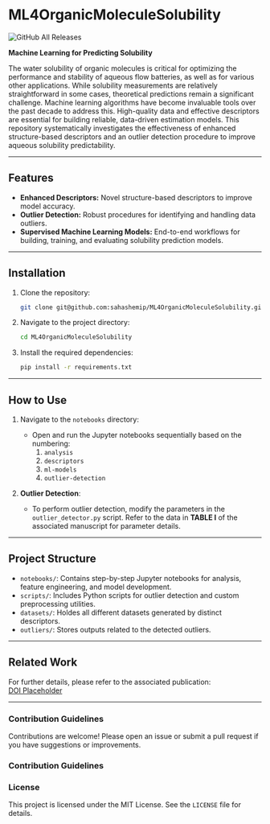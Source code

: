 # ML4OrganicMoleculeSolubility
![GitHub All Releases](https://img.shields.io/github/downloads/sahashemip/ML4OrganicMoleculeSolubility/total)

**Machine Learning for Predicting Solubility**

The water solubility of organic molecules is critical for optimizing the performance and stability of aqueous flow batteries, as well as for various other applications. While solubility measurements are relatively straightforward in some cases, theoretical predictions remain a significant challenge. Machine learning algorithms have become invaluable tools over the past decade to address this. High-quality data and effective descriptors are essential for building reliable, data-driven estimation models. This repository systematically investigates the effectiveness of enhanced structure-based descriptors and an outlier detection procedure to improve aqueous solubility predictability.

---

## Features
- **Enhanced Descriptors:** Novel structure-based descriptors to improve model accuracy.
- **Outlier Detection:** Robust procedures for identifying and handling data outliers.
- **Supervised Machine Learning Models:** End-to-end workflows for building, training, and evaluating solubility prediction models.

---

## Installation

1. Clone the repository:
   ```bash
   git clone git@github.com:sahashemip/ML4OrganicMoleculeSolubility.git
   ```
2. Navigate to the project directory:
   ```bash
   cd ML4OrganicMoleculeSolubility
   ```
3. Install the required dependencies:
   ```bash
   pip install -r requirements.txt
   ```
---

## How to Use

1. Navigate to the `notebooks` directory:
   - Open and run the Jupyter notebooks sequentially based on the numbering:
     1. `analysis`
     2. `descriptors`
     3. `ml-models`
     4. `outlier-detection`

2. **Outlier Detection**:
   - To perform outlier detection, modify the parameters in the `outlier_detector.py` script. Refer to the data in **TABLE I** of the associated manuscript for parameter details.

---

## Project Structure
- `notebooks/`: Contains step-by-step Jupyter notebooks for analysis, feature engineering, and model development.
- `scripts/`: Includes Python scripts for outlier detection and custom preprocessing utilities.
- `datasets/`: Holdes all different datasets generated by distinct descriptors.
- `outliers/`: Stores outputs related to the detected outliers.

---

## Related Work
For further details, please refer to the associated publication:  
[DOI Placeholder]()

---

### Contribution Guidelines
Contributions are welcome! Please open an issue or submit a pull request if you have suggestions or improvements.
### Contribution Guidelines

### License
This project is licensed under the MIT License. See the `LICENSE` file for details.
